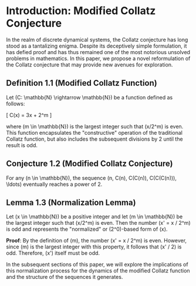 # Introduction: Modified Collatz Conjecture

In the realm of discrete dynamical systems, the Collatz conjecture has long stood as a tantalizing enigma. Despite its deceptively simple formulation, it has defied proof and has thus remained one of the most notorious unsolved problems in mathematics. In this paper, we propose a novel reformulation of the Collatz conjecture that may provide new avenues for exploration.

## Definition 1.1 (Modified Collatz Function)

Let \(C: \mathbb{N} \rightarrow \mathbb{N}\) be a function defined as follows:

\[
C(x) = 3x + 2^m
\]

where \(m \in \mathbb{N}\) is the largest integer such that \(x/2^m\) is even. This function encapsulates the "constructive" operation of the traditional Collatz function, but also includes the subsequent divisions by 2 until the result is odd.

## Conjecture 1.2 (Modified Collatz Conjecture)

For any \(n \in \mathbb{N}\), the sequence \(n, C(n), C(C(n)), C(C(C(n))), \ldots\) eventually reaches a power of 2.

## Lemma 1.3 (Normalization Lemma)

Let \(x \in \mathbb{N}\) be a positive integer and let \(m \in \mathbb{N}\) be the largest integer such that \(x/2^m\) is even. Then the number \(x' = x / 2^m\) is odd and represents the "normalized" or \(2^0\)-based form of \(x\).

**Proof**: By the definition of \(m\), the number \(x' = x / 2^m\) is even. However, since \(m\) is the largest integer with this property, it follows that \(x' / 2\) is odd. Therefore, \(x'\) itself must be odd.

In the subsequent sections of this paper, we will explore the implications of this normalization process for the dynamics of the modified Collatz function and the structure of the sequences it generates.
